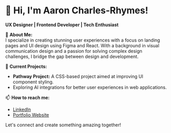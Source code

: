# 👋 Hi, I'm Aaron Charles-Rhymes!

**UX Designer | Frontend Developer | Tech Enthusiast**

🌟 **About Me:**  
I specialize in creating stunning user experiences with a focus on landing pages and UI design using Figma and React. With a background in visual communication design and a passion for solving complex design challenges, I bridge the gap between design and development.

🔭 **Current Projects:**  
- **Pathway Project:** A CSS-based project aimed at improving UI component styling.
- Exploring AI integrations for better user experiences in web applications.

📫 **How to reach me:**  
- [LinkedIn](https://www.linkedin.com/in/aaroncharlesrhymes)
- [Portfolio Website](https://www.aaroncharlesrhymes.com/)

Let's connect and create something amazing together!
<!--
**acharlesrhymes/acharlesrhymes** is a ✨ _special_ ✨ repository because its `README.md` (this file) appears on your GitHub profile.

Here are some ideas to get you started:

- 🔭 I’m currently working on ...
- 🌱 I’m currently learning ...
- 👯 I’m looking to collaborate on ...
- 🤔 I’m looking for help with ...
- 💬 Ask me about ...
- 📫 How to reach me: ...
- 😄 Pronouns: ...
- ⚡ Fun fact: ...
-->
